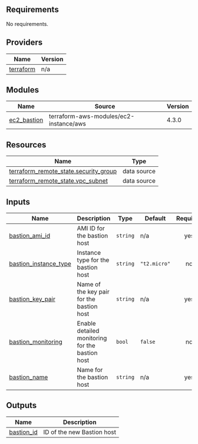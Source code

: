 ## Requirements

No requirements.

## Providers

| Name | Version |
|------|---------|
| <a name="provider_terraform"></a> [terraform](#provider\_terraform) | n/a |

## Modules

| Name | Source | Version |
|------|--------|---------|
| <a name="module_ec2_bastion"></a> [ec2\_bastion](#module\_ec2\_bastion) | terraform-aws-modules/ec2-instance/aws | 4.3.0 |

## Resources

| Name | Type |
|------|------|
| [terraform_remote_state.security_group](https://registry.terraform.io/providers/hashicorp/terraform/latest/docs/data-sources/remote_state) | data source |
| [terraform_remote_state.vpc_subnet](https://registry.terraform.io/providers/hashicorp/terraform/latest/docs/data-sources/remote_state) | data source |

## Inputs

| Name | Description | Type | Default | Required |
|------|-------------|------|---------|:--------:|
| <a name="input_bastion_ami_id"></a> [bastion\_ami\_id](#input\_bastion\_ami\_id) | AMI ID for the bastion host | `string` | n/a | yes |
| <a name="input_bastion_instance_type"></a> [bastion\_instance\_type](#input\_bastion\_instance\_type) | Instance type for the bastion host | `string` | `"t2.micro"` | no |
| <a name="input_bastion_key_pair"></a> [bastion\_key\_pair](#input\_bastion\_key\_pair) | Name of the key pair for the bastion host | `string` | n/a | yes |
| <a name="input_bastion_monitoring"></a> [bastion\_monitoring](#input\_bastion\_monitoring) | Enable detailed monitoring for the bastion host | `bool` | `false` | no |
| <a name="input_bastion_name"></a> [bastion\_name](#input\_bastion\_name) | Name for the bastion host | `string` | n/a | yes |

## Outputs

| Name | Description |
|------|-------------|
| <a name="output_bastion_id"></a> [bastion\_id](#output\_bastion\_id) | ID of the new Bastion host |
